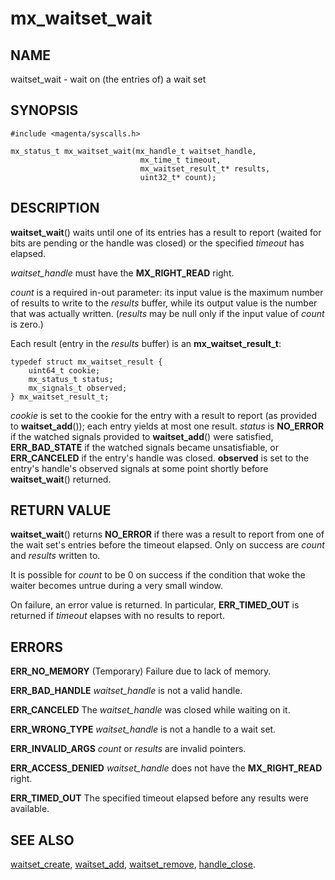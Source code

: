 # mx_waitset_wait

## NAME

waitset_wait - wait on (the entries of) a wait set

## SYNOPSIS

```
#include <magenta/syscalls.h>

mx_status_t mx_waitset_wait(mx_handle_t waitset_handle,
                             mx_time_t timeout,
                             mx_waitset_result_t* results,
                             uint32_t* count);
```

## DESCRIPTION

**waitset_wait**() waits until one of its entries has a result to report
(waited for bits are pending or the handle was closed) or the specified
*timeout* has elapsed.

*waitset_handle* must have the **MX_RIGHT_READ** right.

*count* is a required in-out parameter: its input value is the maximum
number of results to write to the *results* buffer, while its output value is
the number that was actually written. (*results* may be null only if the input
value of *count* is zero.)

Each result (entry in the *results* buffer) is an **mx_waitset_result_t**:
```
typedef struct mx_waitset_result {
    uint64_t cookie;
    mx_status_t status;
    mx_signals_t observed;
} mx_waitset_result_t;
```
*cookie* is set to the cookie for the entry with a result to report (as provided
to **waitset_add**()); each entry yields at most one result. *status* is
**NO_ERROR** if the watched signals provided to **waitset_add**() were
satisfied, **ERR_BAD_STATE** if the watched signals became unsatisfiable, or
**ERR_CANCELED** if the entry's handle was closed. **observed** is set
to the entry's handle's observed signals at some point shortly before
**waitset_wait**() returned.

## RETURN VALUE

**waitset_wait**() returns **NO_ERROR** if there was a result
to report from one of the wait set's entries before the timeout elapsed. Only on
success are *count* and *results* written to.

It is possible for *count* to be 0 on success if the condition that woke the
waiter becomes untrue during a very small window.

On failure, an error value is returned. In particular, **ERR_TIMED_OUT** is
returned if *timeout* elapses with no results to report.

## ERRORS

**ERR_NO_MEMORY**  (Temporary) Failure due to lack of memory.

**ERR_BAD_HANDLE**  *waitset_handle* is not a valid handle.

**ERR_CANCELED** The *waitset_handle* was closed while waiting on it.

**ERR_WRONG_TYPE**  *waitset_handle* is not a handle to a wait set.

**ERR_INVALID_ARGS**  *count* or *results* are invalid pointers.

**ERR_ACCESS_DENIED**  *waitset_handle* does not have the **MX_RIGHT_READ**
right.

**ERR_TIMED_OUT**  The specified timeout elapsed before any results were
available.

## SEE ALSO

[waitset_create](waitset_create.md),
[waitset_add](waitset_remove.md),
[waitset_remove](waitset_remove.md),
[handle_close](handle_close.md).
